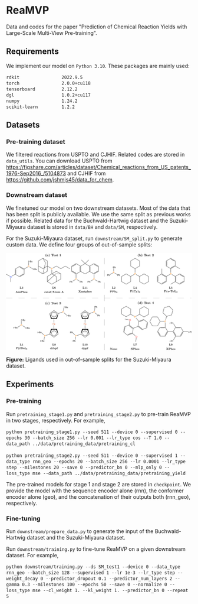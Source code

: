 # ReaMVP

Data and codes for the paper "Prediction of Chemical Reaction Yields with Large-Scale Multi-View Pre-training".

## Requirements

We implement our model on `Python 3.10`. These packages are mainly used:

```
rdkit                2022.9.5
torch                2.0.0+cu118
tensorboard          2.12.2
dgl                  1.0.2+cu117
numpy                1.24.2
scikit-learn         1.2.2
```

## Datasets

### Pre-training dataset

We filtered reactions from USPTO and CJHIF. Related codes are stored in `data_utils`. You can download USPTO from https://figshare.com/articles/dataset/Chemical_reactions_from_US_patents_1976-Sep2016_/5104873 and CJHIF from https://github.com/jshmjs45/data_for_chem.

### Downstream dataset

We finetuned our model on two downstream datasets. Most of the data that has been split is publicly available. We use the same split as previous works if possible.  Related data for the Buchwald-Hartwig dataset and the Suzuki-Miyaura dataset is stored in `data/BH` and `data/SM`, respectively.

For the Suzuki-Miyaura dataset, run `downstream/SM_split.py` to generate custom data. We define four groups of out-of-sample splits:

<img src="downstream/ligands_split.png" alt="ligands_split" style="zoom: 50%;" />

**Figure:** Ligands used in out-of-sample splits for the Suzuki-Miyaura dataset.

## Experiments

### Pre-training

Run `pretraining_stage1.py` and `pretraining_stage2.py` to pre-train ReaMVP in two stages, respectively. For example,

```
python pretraining_stage1.py --seed 511 --device 0 --supervised 0 --epochs 30 --batch_size 256 --lr 0.001 --lr_type cos --T 1.0 --data_path ../data/pretraining_data/pretraining_cl

python pretraining_stage2.py --seed 511 --device 0 --supervised 1 --data_type rnn_geo --epochs 20 --batch_size 256 --lr 0.0001 --lr_type step --milestones 20 --save 0 --predictor_bn 0 --mlp_only 0 --loss_type mse --data_path ../data/pretraining_data/pretraining_yield
```

The pre-trained models for stage 1 and stage 2 are stored in `checkpoint`. We provide the model with the sequence encoder alone (rnn), the conformer encoder alone (geo), and the concatenation of their outputs both (rnn_geo), respectively.

### Fine-tuning

Run `downstream/prepare_data.py` to generate the input of the Buchwald-Hartwig dataset and the Suzuki-Miyaura dataset.

Run `downstream/training.py` to fine-tune ReaMVP on a given downstream dataset. For example,

```
python downstream/training.py --ds SM_test1 --device 0 --data_type rnn_geo --batch_size 128 --supervised 1 --lr 1e-3 --lr_type step --weight_decay 0 --predictor_dropout 0.1 --predictor_num_layers 2 --gamma 0.3 --milestones 100 --epochs 50 --save 0 --normalize 0 --loss_type mse --cl_weight 1. --kl_weight 1. --predictor_bn 0 --repeat 5
```



